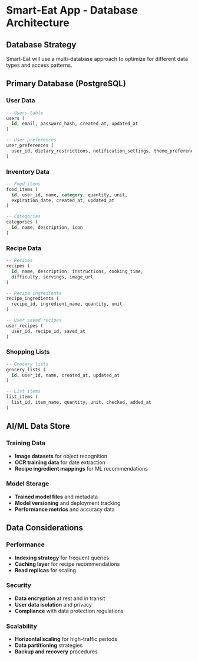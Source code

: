 # Smart-Eat App - Database Architecture

## Database Strategy
Smart-Eat will use a multi-database approach to optimize for different data types and access patterns.

## Primary Database (PostgreSQL)

### User Data
```sql
-- Users table
users (
  id, email, password_hash, created_at, updated_at
)

-- User preferences
user_preferences (
  user_id, dietary_restrictions, notification_settings, theme_preferences
)
```

### Inventory Data
```sql
-- Food items
food_items (
  id, user_id, name, category, quantity, unit, 
  expiration_date, created_at, updated_at
)

-- Categories
categories (
  id, name, description, icon
)
```

### Recipe Data
```sql
-- Recipes
recipes (
  id, name, description, instructions, cooking_time, 
  difficulty, servings, image_url
)

-- Recipe ingredients
recipe_ingredients (
  recipe_id, ingredient_name, quantity, unit
)

-- User saved recipes
user_recipes (
  user_id, recipe_id, saved_at
)
```

### Shopping Lists
```sql
-- Grocery lists
grocery_lists (
  id, user_id, name, created_at, updated_at
)

-- List items
list_items (
  list_id, item_name, quantity, unit, checked, added_at
)
```

## AI/ML Data Store

### Training Data
- **Image datasets** for object recognition
- **OCR training data** for date extraction
- **Recipe ingredient mappings** for ML recommendations

### Model Storage
- **Trained model files** and metadata
- **Model versioning** and deployment tracking
- **Performance metrics** and accuracy data

## Data Considerations

### Performance
- **Indexing strategy** for frequent queries
- **Caching layer** for recipe recommendations
- **Read replicas** for scaling

### Security
- **Data encryption** at rest and in transit
- **User data isolation** and privacy
- **Compliance** with data protection regulations

### Scalability
- **Horizontal scaling** for high-traffic periods
- **Data partitioning** strategies
- **Backup and recovery** procedures 
